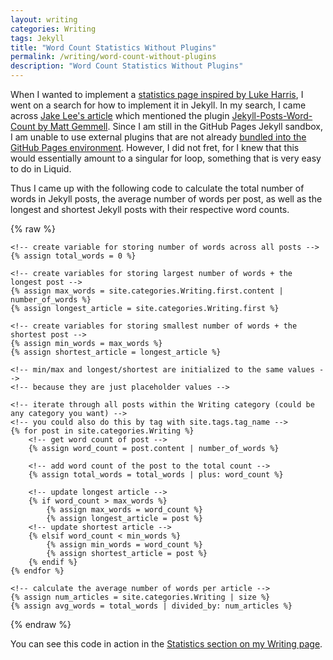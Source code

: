 ```yaml
---
layout: writing
categories: Writing
tags: Jekyll
title: "Word Count Statistics Without Plugins"
permalink: /writing/word-count-without-plugins
description: "Word Count Statistics Without Plugins"
---
```


When I wanted to implement a [statistics page inspired by Luke Harris](https://www.lkhrs.com/stats), I went on a search for how to implement it in Jekyll. In my search, I came across [Jake Lee's article](https://blog.jakelee.co.uk/calculating-jekyll-blog-word-count-and-more) which mentioned the plugin [Jekyll-Posts-Word-Count by 
Matt Gemmell](https://github.com/mattgemmell/Jekyll-Posts-Word-Count). Since I am still in the GitHub Pages Jekyll sandbox, I am unable to use external plugins that are not already [bundled into the GitHub Pages environment](https://pages.github.com/versions/). However, I did not fret, for I knew that this would essentially amount to a singular for loop, something that is very easy to do in Liquid.

Thus I came up with the following code to calculate the total number of words in Jekyll posts, the average number of words per post, as well as the longest and shortest Jekyll posts with their respective word counts.

{% raw %}
```liquid
<!-- create variable for storing number of words across all posts -->
{% assign total_words = 0 %}

<!-- create variables for storing largest number of words + the longest post -->
{% assign max_words = site.categories.Writing.first.content | number_of_words %}
{% assign longest_article = site.categories.Writing.first %}

<!-- create variables for storing smallest number of words + the shortest post -->
{% assign min_words = max_words %}
{% assign shortest_article = longest_article %}

<!-- min/max and longest/shortest are initialized to the same values -->
<!-- because they are just placeholder values -->
    
<!-- iterate through all posts within the Writing category (could be any category you want) -->
<!-- you could also do this by tag with site.tags.tag_name -->
{% for post in site.categories.Writing %}
    <!-- get word count of post -->
    {% assign word_count = post.content | number_of_words %}

    <!-- add word count of the post to the total count -->
    {% assign total_words = total_words | plus: word_count %}
    
    <!-- update longest article -->
    {% if word_count > max_words %}
        {% assign max_words = word_count %}
        {% assign longest_article = post %}
    <!-- update shortest article -->
    {% elsif word_count < min_words %}
        {% assign min_words = word_count %}
        {% assign shortest_article = post %}
    {% endif %}
{% endfor %}

<!-- calculate the average number of words per article -->
{% assign num_articles = site.categories.Writing | size %}
{% assign avg_words = total_words | divided_by: num_articles %}
```
{% endraw %}

You can see this code in action in the [Statistics section on my Writing page](/writing#Statistics).